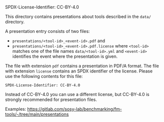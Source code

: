 SPDX-License-Identifier: CC-BY-4.0

This directory contains presentations about tools described in the `data/` directory.

A presentation entry consists of two files:
- `presentations/<tool-id>_<event-id>.pdf` and
- `presentations/<tool-id>_<event-id>.pdf.license`
where `<tool-id>` matches one of the file names `data/<tool-id>.yml`
and `<event-id>` identifies the event where the presentation is given.

The file with extension `pdf` contains a presentation in PDF/A format.
The file with extension `license` contains an SPDX identifier of the license.
Please use the following contents for this file:
```
SPDX-License-Identifier: CC-BY-4.0
```
Instead of CC-BY-4.0 you can use a different license,
but CC-BY-4.0 is strongly recommended for presentation files.

Examples:
https://gitlab.com/sosy-lab/benchmarking/fm-tools/-/tree/main/presentations

